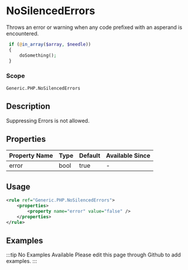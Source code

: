 # NoSilencedErrors

Throws an error or warning when any code prefixed with an asperand is encountered.

```php
 if (@in_array($array, $needle))
 {
     doSomething();
 }
```

### Scope

`Generic.PHP.NoSilencedErrors`

## Description

Suppressing Errors is not allowed.

## Properties

| Property Name | Type | Default | Available Since |
| ------------- | ---- | ------- | --------------- |
| error         | bool | true    | -               |

## Usage

```xml
<rule ref="Generic.PHP.NoSilencedErrors">
    <properties>
        <property name="error" value="false" />
    </properties>
</rule>
```

## Examples

:::tip No Examples Available
Please edit this page through Github to add examples.
:::